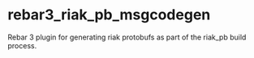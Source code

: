 # rebar3_riak_pb_msgcodegen
Rebar 3 plugin for generating riak protobufs as part of the riak_pb build process.
